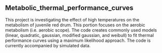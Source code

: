 ## Metabolic_thermal_performance_curves
This project is investigating the effect of high temperatures on the metabolism of juvenile red drum. This portion focuses on the aerobic metabolism (i.e. aerobic scope). The code creates commonly used models (linear, quadratic, gaussian, modified gaussian, and weibull) to fit thermal performance curves using a maximum likelihood approach. The code is currently accompanied by simulated data.
